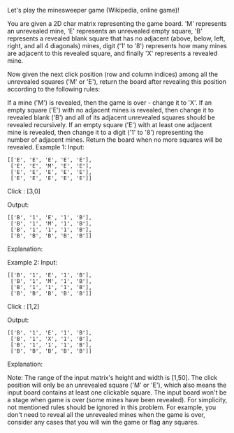 Let's play the minesweeper game (Wikipedia, online game)!

You are given a 2D char matrix representing the game board. 'M' represents an unrevealed mine, 'E' represents an unrevealed empty square, 'B' represents a revealed blank square that has no adjacent (above, below, left, right, and all 4 diagonals) mines, digit ('1' to '8') represents how many mines are adjacent to this revealed square, and finally 'X' represents a revealed mine.

Now given the next click position (row and column indices) among all the unrevealed squares ('M' or 'E'), return the board after revealing this position according to the following rules:

If a mine ('M') is revealed, then the game is over - change it to 'X'.
If an empty square ('E') with no adjacent mines is revealed, then change it to revealed blank ('B') and all of its adjacent unrevealed squares should be revealed recursively.
If an empty square ('E') with at least one adjacent mine is revealed, then change it to a digit ('1' to '8') representing the number of adjacent mines.
Return the board when no more squares will be revealed.
Example 1:
Input: 
```
[['E', 'E', 'E', 'E', 'E'],
 ['E', 'E', 'M', 'E', 'E'],
 ['E', 'E', 'E', 'E', 'E'],
 ['E', 'E', 'E', 'E', 'E']]
```
Click : [3,0]

Output: 
```
[['B', '1', 'E', '1', 'B'],
 ['B', '1', 'M', '1', 'B'],
 ['B', '1', '1', '1', 'B'],
 ['B', 'B', 'B', 'B', 'B']]
```
Explanation:

Example 2:
Input: 
```
[['B', '1', 'E', '1', 'B'],
 ['B', '1', 'M', '1', 'B'],
 ['B', '1', '1', '1', 'B'],
 ['B', 'B', 'B', 'B', 'B']]
```
Click : [1,2]

Output: 
```
[['B', '1', 'E', '1', 'B'],
 ['B', '1', 'X', '1', 'B'],
 ['B', '1', '1', '1', 'B'],
 ['B', 'B', 'B', 'B', 'B']]
```
Explanation:

Note:
The range of the input matrix's height and width is [1,50].
The click position will only be an unrevealed square ('M' or 'E'), which also means the input board contains at least one clickable square.
The input board won't be a stage when game is over (some mines have been revealed).
For simplicity, not mentioned rules should be ignored in this problem. For example, you don't need to reveal all the unrevealed mines when the game is over, consider any cases that you will win the game or flag any squares.
